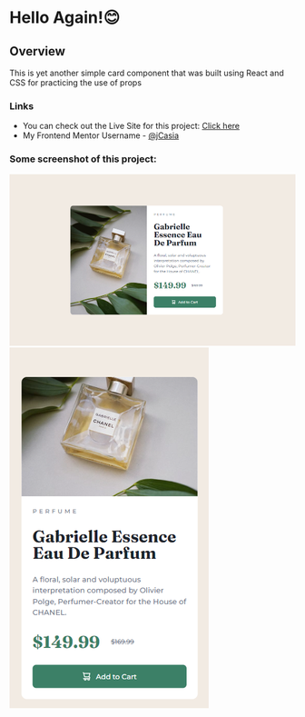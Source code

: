 # Hello Again!😊

## Overview

This is yet another simple card component that was built using React and CSS for practicing the use of props

### Links

- You can check out the Live Site for this project: [Click here](https://jcasia.github.io/Product-Card-Component/)
- My Frontend Mentor Username - [@jCasia](https://www.frontendmentor.io/profile/jCasia)

### Some screenshot of this project:

![](./src/images/screenshot1.png)
![](./src/images/screenshot2.png)
